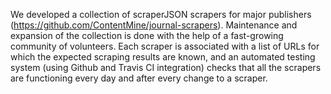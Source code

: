 We developed a collection of scraperJSON scrapers for major publishers (https://github.com/ContentMine/journal-scrapers). Maintenance and expansion of the collection is done with the help of a fast-growing community of volunteers. Each scraper is associated with a list of URLs for which the expected scraping results are known, and an automated testing system (using Github and Travis CI integration) checks that all the scrapers are functioning every day and after every change to a scraper.